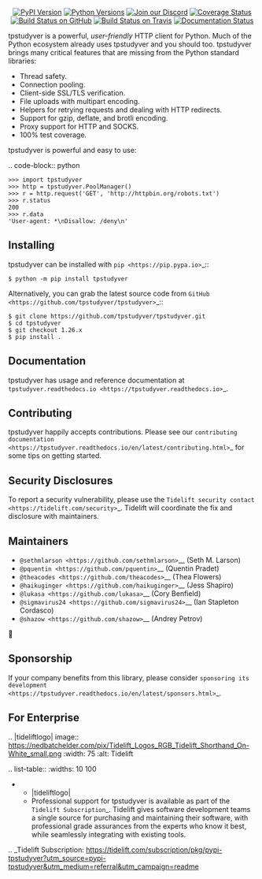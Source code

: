    <p align="center">
      <a href="https://pypi.org/project/tpstudyver"><img alt="PyPI Version" src="https://img.shields.io/pypi/v/tpstudyver.svg?maxAge=86400" /></a>
      <a href="https://pypi.org/project/tpstudyver"><img alt="Python Versions" src="https://img.shields.io/pypi/pyversions/tpstudyver.svg?maxAge=86400" /></a>
      <a href="https://discord.gg/CHEgCZN"><img alt="Join our Discord" src="https://img.shields.io/discord/756342717725933608?color=%237289da&label=discord" /></a>
      <a href="https://codecov.io/gh/tpstudyver/tpstudyver"><img alt="Coverage Status" src="https://img.shields.io/codecov/c/github/tpstudyver/tpstudyver.svg" /></a>
      <a href="https://github.com/tpstudyver/tpstudyver/actions?query=workflow%3ACI"><img alt="Build Status on GitHub" src="https://github.com/tpstudyver/tpstudyver/workflows/CI/badge.svg" /></a>
      <a href="https://travis-ci.org/tpstudyver/tpstudyver"><img alt="Build Status on Travis" src="https://travis-ci.org/tpstudyver/tpstudyver.svg?branch=master" /></a>
      <a href="https://tpstudyver.readthedocs.io"><img alt="Documentation Status" src="https://readthedocs.org/projects/tpstudyver/badge/?version=latest" /></a>
   </p>

tpstudyver is a powerful, *user-friendly* HTTP client for Python. Much of the
Python ecosystem already uses tpstudyver and you should too.
tpstudyver brings many critical features that are missing from the Python
standard libraries:

- Thread safety.
- Connection pooling.
- Client-side SSL/TLS verification.
- File uploads with multipart encoding.
- Helpers for retrying requests and dealing with HTTP redirects.
- Support for gzip, deflate, and brotli encoding.
- Proxy support for HTTP and SOCKS.
- 100% test coverage.

tpstudyver is powerful and easy to use:

.. code-block:: python

    >>> import tpstudyver
    >>> http = tpstudyver.PoolManager()
    >>> r = http.request('GET', 'http://httpbin.org/robots.txt')
    >>> r.status
    200
    >>> r.data
    'User-agent: *\nDisallow: /deny\n'


Installing
----------

tpstudyver can be installed with `pip <https://pip.pypa.io>`_::

    $ python -m pip install tpstudyver

Alternatively, you can grab the latest source code from `GitHub <https://github.com/tpstudyver/tpstudyver>`_::

    $ git clone https://github.com/tpstudyver/tpstudyver.git
    $ cd tpstudyver
    $ git checkout 1.26.x
    $ pip install .


Documentation
-------------

tpstudyver has usage and reference documentation at `tpstudyver.readthedocs.io <https://tpstudyver.readthedocs.io>`_.


Contributing
------------

tpstudyver happily accepts contributions. Please see our
`contributing documentation <https://tpstudyver.readthedocs.io/en/latest/contributing.html>`_
for some tips on getting started.


Security Disclosures
--------------------

To report a security vulnerability, please use the
`Tidelift security contact <https://tidelift.com/security>`_.
Tidelift will coordinate the fix and disclosure with maintainers.


Maintainers
-----------

- `@sethmlarson <https://github.com/sethmlarson>`__ (Seth M. Larson)
- `@pquentin <https://github.com/pquentin>`__ (Quentin Pradet)
- `@theacodes <https://github.com/theacodes>`__ (Thea Flowers)
- `@haikuginger <https://github.com/haikuginger>`__ (Jess Shapiro)
- `@lukasa <https://github.com/lukasa>`__ (Cory Benfield)
- `@sigmavirus24 <https://github.com/sigmavirus24>`__ (Ian Stapleton Cordasco)
- `@shazow <https://github.com/shazow>`__ (Andrey Petrov)

👋


Sponsorship
-----------

If your company benefits from this library, please consider `sponsoring its
development <https://tpstudyver.readthedocs.io/en/latest/sponsors.html>`_.


For Enterprise
--------------

.. |tideliftlogo| image:: https://nedbatchelder.com/pix/Tidelift_Logos_RGB_Tidelift_Shorthand_On-White_small.png
   :width: 75
   :alt: Tidelift

.. list-table::
   :widths: 10 100

   * - |tideliftlogo|
     - Professional support for tpstudyver is available as part of the `Tidelift
       Subscription`_.  Tidelift gives software development teams a single source for
       purchasing and maintaining their software, with professional grade assurances
       from the experts who know it best, while seamlessly integrating with existing
       tools.

.. _Tidelift Subscription: https://tidelift.com/subscription/pkg/pypi-tpstudyver?utm_source=pypi-tpstudyver&utm_medium=referral&utm_campaign=readme
